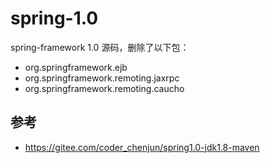 # spring-1.0

spring-framework 1.0 源码，删除了以下包：
- org.springframework.ejb
- org.springframework.remoting.jaxrpc
- org.springframework.remoting.caucho


## 参考

- https://gitee.com/coder_chenjun/spring1.0-jdk1.8-maven